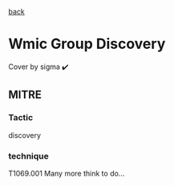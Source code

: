 [back](../index.md)
# Wmic Group Discovery
Cover by sigma :heavy_check_mark: 
## MITRE
### Tactic
discovery
### technique
T1069.001
Many more think to do...